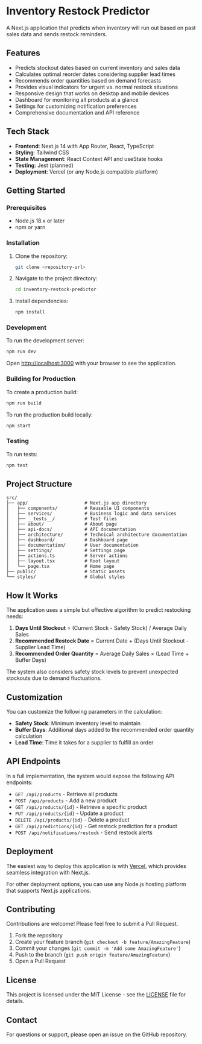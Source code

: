 # Inventory Restock Predictor

A Next.js application that predicts when inventory will run out based on past sales data and sends restock reminders.

## Features

- Predicts stockout dates based on current inventory and sales data
- Calculates optimal reorder dates considering supplier lead times
- Recommends order quantities based on demand forecasts
- Provides visual indicators for urgent vs. normal restock situations
- Responsive design that works on desktop and mobile devices
- Dashboard for monitoring all products at a glance
- Settings for customizing notification preferences
- Comprehensive documentation and API reference

## Tech Stack

- **Frontend**: Next.js 14 with App Router, React, TypeScript
- **Styling**: Tailwind CSS
- **State Management**: React Context API and useState hooks
- **Testing**: Jest (planned)
- **Deployment**: Vercel (or any Node.js compatible platform)

## Getting Started

### Prerequisites

- Node.js 18.x or later
- npm or yarn

### Installation

1. Clone the repository:
   ```bash
   git clone <repository-url>
   ```

2. Navigate to the project directory:
   ```bash
   cd inventory-restock-predictor
   ```

3. Install dependencies:
   ```bash
   npm install
   ```

### Development

To run the development server:

```bash
npm run dev
```

Open [http://localhost:3000](http://localhost:3000) with your browser to see the application.

### Building for Production

To create a production build:

```bash
npm run build
```

To run the production build locally:

```bash
npm start
```

### Testing

To run tests:

```bash
npm test
```

## Project Structure

```
src/
├── app/                     # Next.js app directory
│   ├── components/          # Reusable UI components
│   ├── services/            # Business logic and data services
│   ├── __tests__/           # Test files
│   ├── about/               # About page
│   ├── api-docs/            # API documentation
│   ├── architecture/        # Technical architecture documentation
│   ├── dashboard/           # Dashboard page
│   ├── documentation/       # User documentation
│   ├── settings/            # Settings page
│   ├── actions.ts           # Server actions
│   ├── layout.tsx           # Root layout
│   └── page.tsx             # Home page
├── public/                  # Static assets
└── styles/                  # Global styles
```

## How It Works

The application uses a simple but effective algorithm to predict restocking needs:

1. **Days Until Stockout** = (Current Stock - Safety Stock) / Average Daily Sales
2. **Recommended Restock Date** = Current Date + (Days Until Stockout - Supplier Lead Time)
3. **Recommended Order Quantity** = Average Daily Sales × (Lead Time + Buffer Days)

The system also considers safety stock levels to prevent unexpected stockouts due to demand fluctuations.

## Customization

You can customize the following parameters in the calculation:

- **Safety Stock**: Minimum inventory level to maintain
- **Buffer Days**: Additional days added to the recommended order quantity calculation
- **Lead Time**: Time it takes for a supplier to fulfill an order

## API Endpoints

In a full implementation, the system would expose the following API endpoints:

- `GET /api/products` - Retrieve all products
- `POST /api/products` - Add a new product
- `GET /api/products/{id}` - Retrieve a specific product
- `PUT /api/products/{id}` - Update a product
- `DELETE /api/products/{id}` - Delete a product
- `GET /api/predictions/{id}` - Get restock prediction for a product
- `POST /api/notifications/restock` - Send restock alerts

## Deployment

The easiest way to deploy this application is with [Vercel](https://vercel.com), which provides seamless integration with Next.js.

For other deployment options, you can use any Node.js hosting platform that supports Next.js applications.

## Contributing

Contributions are welcome! Please feel free to submit a Pull Request.

1. Fork the repository
2. Create your feature branch (`git checkout -b feature/AmazingFeature`)
3. Commit your changes (`git commit -m 'Add some AmazingFeature'`)
4. Push to the branch (`git push origin feature/AmazingFeature`)
5. Open a Pull Request

## License

This project is licensed under the MIT License - see the [LICENSE](LICENSE) file for details.

## Contact

For questions or support, please open an issue on the GitHub repository.